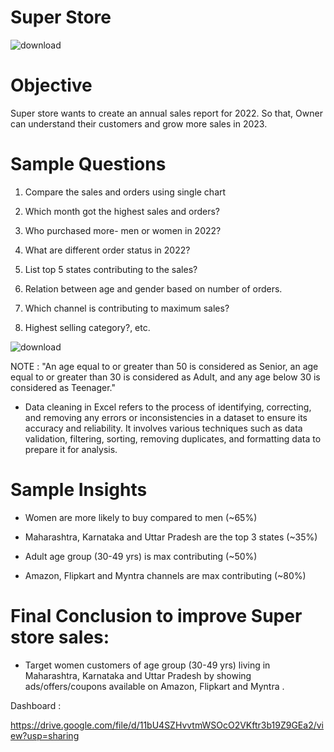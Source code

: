 # Super Store 

![download](https://user-images.githubusercontent.com/119277783/221358979-42854e55-3b58-419c-a6ad-4340233103c6.png)



# Objective

Super store wants to create an annual sales report for 2022. 
So that, Owner can understand their customers and grow more sales in 2023.


# Sample Questions

 1. Compare the sales and orders using single chart

 2. Which month got the highest sales and orders?

 3. Who purchased more- men or women in 2022?

 4. What are different order status in 2022?

 5. List top 5 states contributing to the sales?

 6. Relation between age and gender based on number of orders. 

 7. Which channel is contributing to maximum sales?

 8. Highest selling category?, etc.
 
 
 ![download](https://user-images.githubusercontent.com/119277783/221359013-f8c52a8a-fc1c-4e9d-9b09-ec5bb372bb58.jpg)




NOTE :  "An age equal to or greater than 50 is considered as Senior, an age equal to or greater than 30 is considered as Adult, and any age below 30 is considered as Teenager."

 - Data cleaning in Excel refers to the process of identifying, correcting, and removing any errors or inconsistencies in a dataset to ensure its accuracy and reliability. It involves various techniques such as data validation, filtering, sorting, removing duplicates, and formatting data to prepare it for analysis.



# Sample Insights

  - Women are more likely to buy compared to men (~65%)

  - Maharashtra, Karnataka and Uttar Pradesh are the top 3 states (~35%)

  - Adult age group (30-49 yrs) is max contributing (~50%)

  - Amazon, Flipkart and Myntra channels are max contributing (~80%)



# Final Conclusion to improve Super store sales:

 - Target women customers of age group (30-49 yrs) living in Maharashtra, Karnataka and Uttar Pradesh by showing ads/offers/coupons available on Amazon, Flipkart and Myntra .


Dashboard :

https://drive.google.com/file/d/11bU4SZHvvtmWSOcO2VKftr3b19Z9GEa2/view?usp=sharing






